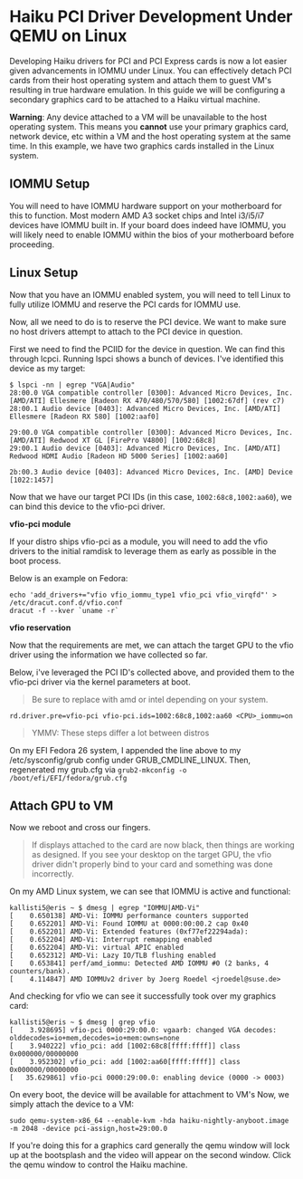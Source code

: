 Haiku PCI Driver Development Under QEMU on Linux
====================================================

Developing Haiku drivers for PCI and PCI Express cards is now a lot easier
given advancements in IOMMU under Linux. You can effectively detach PCI cards
from their host operating system and attach them to guest VM's resulting in
true hardware emulation. In this guide we will be configuring a secondary
graphics card to be attached to a Haiku virtual machine.

**Warning**: Any device attached to a VM will be unavailable to the host operating
system. This means you **cannot** use your primary graphics card, network device,
etc within a VM and the host operating system at the same time. In this
example, we have two graphics cards installed in the Linux system.

IOMMU Setup
-----------------------
You will need to have IOMMU hardware support on your motherboard for this
to function. Most modern AMD A3 socket chips and Intel i3/i5/i7 devices
have IOMMU built in. If your board does indeed have IOMMU, you will likely
need to enable IOMMU within the bios of your motherboard before proceeding.

Linux Setup
-----------------------
Now that you have an IOMMU enabled system, you will need to tell Linux to
fully utilize IOMMU and reserve the PCI cards for IOMMU use.

Now, all we need to do is to reserve the PCI device. We want to make sure
no host drivers attempt to attach to the PCI device in question.

First we need to find the PCIID for the device in question. We can find
this through lcpci. Running lspci shows a bunch of devices. I've identified
this device as my target:

```
$ lspci -nn | egrep "VGA|Audio"
28:00.0 VGA compatible controller [0300]: Advanced Micro Devices, Inc. [AMD/ATI] Ellesmere [Radeon RX 470/480/570/580] [1002:67df] (rev c7)
28:00.1 Audio device [0403]: Advanced Micro Devices, Inc. [AMD/ATI] Ellesmere [Radeon RX 580] [1002:aaf0]

29:00.0 VGA compatible controller [0300]: Advanced Micro Devices, Inc. [AMD/ATI] Redwood XT GL [FirePro V4800] [1002:68c8]
29:00.1 Audio device [0403]: Advanced Micro Devices, Inc. [AMD/ATI] Redwood HDMI Audio [Radeon HD 5000 Series] [1002:aa60]

2b:00.3 Audio device [0403]: Advanced Micro Devices, Inc. [AMD] Device [1022:1457]
```

Now that we have our target PCI IDs (in this case, `1002:68c8,1002:aa60`), we can bind this device to
the vfio-pci driver.

**vfio-pci module**

If your distro ships vfio-pci as a module, you will need to add the vfio drivers to the initial ramdisk
to leverage them as early as possible in the boot process.

Below is an example on Fedora:

```
echo 'add_drivers+="vfio vfio_iommu_type1 vfio_pci vfio_virqfd"' > /etc/dracut.conf.d/vfio.conf
dracut -f --kver `uname -r`
```

**vfio reservation**

Now that the requirements are met, we can attach the target GPU to the vfio driver using the information
we have collected so far.

Below, i've leveraged the PCI ID's collected above, and provided them to the vfio-pci driver via the kernel
parameters at boot.

> Be sure to replace <CPU> with amd or intel depending on your system.

```
rd.driver.pre=vfio-pci vfio-pci.ids=1002:68c8,1002:aa60 <CPU>_iommu=on
```

> YMMV: These steps differ a lot between distros

On my EFI Fedora 26 system, I appended the line above to my /etc/sysconfig/grub config under GRUB_CMDLINE_LINUX.
Then, regenerated my grub.cfg via ```grub2-mkconfig -o /boot/efi/EFI/fedora/grub.cfg```


Attach GPU to VM
-----------------

Now we reboot and cross our fingers.

> If displays attached to the card are now black, then things are working as designed. If you see your
> desktop on the target GPU, the vfio driver didn't properly bind to your card and something was done
> incorrectly.

On my AMD Linux system, we can see that IOMMU is active and functional:

```
kallisti5@eris ~ $ dmesg | egrep "IOMMU|AMD-Vi"
[    0.650138] AMD-Vi: IOMMU performance counters supported
[    0.652201] AMD-Vi: Found IOMMU at 0000:00:00.2 cap 0x40
[    0.652201] AMD-Vi: Extended features (0xf77ef22294ada):
[    0.652204] AMD-Vi: Interrupt remapping enabled
[    0.652204] AMD-Vi: virtual APIC enabled
[    0.652312] AMD-Vi: Lazy IO/TLB flushing enabled
[    0.653841] perf/amd_iommu: Detected AMD IOMMU #0 (2 banks, 4 counters/bank).
[    4.114847] AMD IOMMUv2 driver by Joerg Roedel <jroedel@suse.de>

```

And checking for vfio we can see it successfully took over my graphics card:
```
kallisti5@eris ~ $ dmesg | grep vfio
[    3.928695] vfio-pci 0000:29:00.0: vgaarb: changed VGA decodes: olddecodes=io+mem,decodes=io+mem:owns=none
[    3.940222] vfio_pci: add [1002:68c8[ffff:ffff]] class 0x000000/00000000
[    3.952302] vfio_pci: add [1002:aa60[ffff:ffff]] class 0x000000/00000000
[   35.629861] vfio-pci 0000:29:00.0: enabling device (0000 -> 0003)
```

On every boot, the device will be available for attachment to VM's
Now, we simply attach the device to a VM:

```
sudo qemu-system-x86_64 --enable-kvm -hda haiku-nightly-anyboot.image -m 2048 -device pci-assign,host=29:00.0
```

If you're doing this for a graphics card generally the qemu window will
lock up at the bootsplash and the video will appear on the second window.
Click the qemu window to control the Haiku machine.

